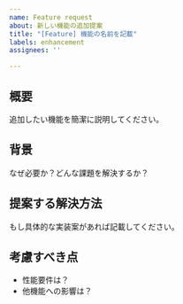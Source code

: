 ```yaml
---
name: Feature request
about: 新しい機能の追加提案
title: "[Feature] 機能の名前を記載"
labels: enhancement
assignees: ''

---
```


## 概要
追加したい機能を簡潔に説明してください。

## 背景
なぜ必要か？どんな課題を解決するか？

## 提案する解決方法
もし具体的な実装案があれば記載してください。

## 考慮すべき点
- 性能要件は？
- 他機能への影響は？
